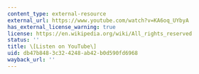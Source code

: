 ```yaml
---
content_type: external-resource
external_url: https://www.youtube.com/watch?v=KA6oq_UYbyA
has_external_license_warning: true
license: https://en.wikipedia.org/wiki/All_rights_reserved
status: ''
title: \[Listen on YouTube\]
uid: db47b848-3c32-4248-ab42-b0d590fd6968
wayback_url: ''
---
```


